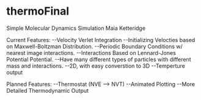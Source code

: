 # thermoFinal
Simple Molecular Dynamics Simulation
Maia Ketteridge

Current Features:
--Velocity Verlet Integration
--Initializing Velocties based on Maxwell-Boltzman Distribution. 
--Periodic Boundary Conditions w/ nearest image interactions. 
--Interactions Based on Lennard-Jones Potential Potential.
--Have many different types of particles with different mass and interactions. 
--2D, with easy converstion to 3D
--Temperture output 

Planned Features:
--Thermostat (NVE --> NVT)
--Animated Plotting
--More Detailed Thermodynamic Output
